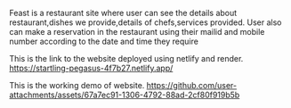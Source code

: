 Feast is a restaurant site where user can see the details about restaurant,dishes we provide,details of chefs,services provided.
User also can make a reservation in the restaurant using their mailid and mobile number according to the date and time they require

This is the link to the website deployed using netlify and render.
https://startling-pegasus-4f7b27.netlify.app/

This is the working demo of website.
https://github.com/user-attachments/assets/67a7ec91-1306-4792-88ad-2cf80f919b5b



 
